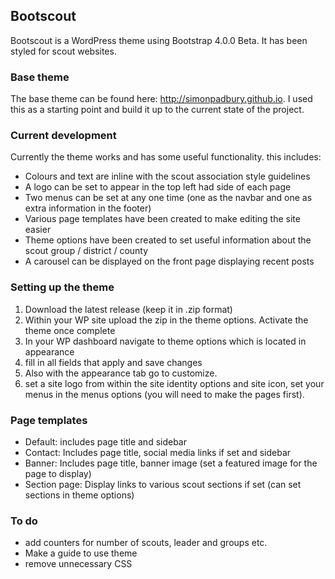 ## Bootscout
Bootscout is a WordPress theme using Bootstrap 4.0.0 Beta. It has been styled for scout websites.

### Base theme
The base theme can be found here: http://simonpadbury.github.io. I used this as a starting point and build it up to the current state of the project.

### Current development
Currently the theme works and has some useful functionality. this includes:
* Colours and text are inline with the scout association style guidelines
* A logo can be set to appear in the top left had side of each page
* Two menus can be set at any one time (one as the navbar and one as extra information in the footer)
* Various page templates have been created to make editing the site easier
* Theme options have been created to set useful information about the scout group / district / county
* A carousel can be displayed on the front page displaying recent posts

### Setting up the theme
1. Download the latest release (keep it in .zip format)
2. Within your WP site upload the zip in the theme options. Activate the theme once complete
3. In your WP dashboard navigate to theme options which is located in appearance
4. fill in all fields that apply and save changes
5. Also with the appearance tab go to customize.
6. set a site logo from within the site identity options and site icon, set your menus in the menus options (you will need to make the pages first).

### Page templates
* Default: includes page title and sidebar
* Contact: Includes page title, social media links if set and sidebar
* Banner: Includes page title, banner image (set a featured image for the page to display)
* Section page: Display links to various scout sections if set (can set sections in theme options)

### To do
* add counters for number of scouts, leader and groups etc.
* Make a guide to use theme
* remove unnecessary CSS
